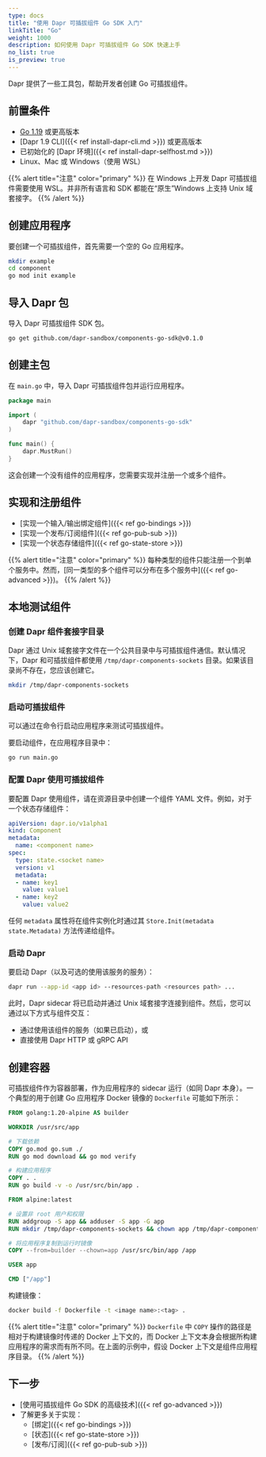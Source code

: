 ```yaml
---
type: docs
title: "使用 Dapr 可插拔组件 Go SDK 入门"
linkTitle: "Go"
weight: 1000
description: 如何使用 Dapr 可插拔组件 Go SDK 快速上手
no_list: true
is_preview: true
---
```


Dapr 提供了一些工具包，帮助开发者创建 Go 可插拔组件。

## 前置条件

- [Go 1.19](https://go.dev/dl/) 或更高版本
- [Dapr 1.9 CLI]({{< ref install-dapr-cli.md >}}) 或更高版本
- 已初始化的 [Dapr 环境]({{< ref install-dapr-selfhost.md >}})
- Linux、Mac 或 Windows（使用 WSL）

{{% alert title="注意" color="primary" %}}
在 Windows 上开发 Dapr 可插拔组件需要使用 WSL。并非所有语言和 SDK 都能在“原生”Windows 上支持 Unix 域套接字。
{{% /alert %}}

## 创建应用程序

要创建一个可插拔组件，首先需要一个空的 Go 应用程序。

```bash
mkdir example
cd component
go mod init example
```

## 导入 Dapr 包

导入 Dapr 可插拔组件 SDK 包。

```bash
go get github.com/dapr-sandbox/components-go-sdk@v0.1.0
```

## 创建主包

在 `main.go` 中，导入 Dapr 可插拔组件包并运行应用程序。

```go
package main

import (
	dapr "github.com/dapr-sandbox/components-go-sdk"
)

func main() {
	dapr.MustRun()
}
```

这会创建一个没有组件的应用程序，您需要实现并注册一个或多个组件。

## 实现和注册组件

- [实现一个输入/输出绑定组件]({{< ref go-bindings >}})
- [实现一个发布/订阅组件]({{< ref go-pub-sub >}})
- [实现一个状态存储组件]({{< ref go-state-store >}})

{{% alert title="注意" color="primary" %}}
每种类型的组件只能注册一个到单个服务中。然而，[同一类型的多个组件可以分布在多个服务中]({{< ref go-advanced >}})。
{{% /alert %}}

## 本地测试组件

### 创建 Dapr 组件套接字目录

Dapr 通过 Unix 域套接字文件在一个公共目录中与可插拔组件通信。默认情况下，Dapr 和可插拔组件都使用 `/tmp/dapr-components-sockets` 目录。如果该目录尚不存在，您应该创建它。

```bash
mkdir /tmp/dapr-components-sockets
```

### 启动可插拔组件

可以通过在命令行启动应用程序来测试可插拔组件。

要启动组件，在应用程序目录中：

```bash
go run main.go
```

### 配置 Dapr 使用可插拔组件

要配置 Dapr 使用组件，请在资源目录中创建一个组件 YAML 文件。例如，对于一个状态存储组件：

```yaml
apiVersion: dapr.io/v1alpha1
kind: Component
metadata:
  name: <component name>
spec:
  type: state.<socket name>
  version: v1
  metadata:
  - name: key1
    value: value1
  - name: key2
    value: value2
```

任何 `metadata` 属性将在组件实例化时通过其 `Store.Init(metadata state.Metadata)` 方法传递给组件。

### 启动 Dapr

要启动 Dapr（以及可选的使用该服务的服务）：

```bash
dapr run --app-id <app id> --resources-path <resources path> ...
```

此时，Dapr sidecar 将已启动并通过 Unix 域套接字连接到组件。然后，您可以通过以下方式与组件交互：
- 通过使用该组件的服务（如果已启动），或
- 直接使用 Dapr HTTP 或 gRPC API

## 创建容器

可插拔组件作为容器部署，作为应用程序的 sidecar 运行（如同 Dapr 本身）。一个典型的用于创建 Go 应用程序 Docker 镜像的 `Dockerfile` 可能如下所示：

```dockerfile
FROM golang:1.20-alpine AS builder

WORKDIR /usr/src/app

# 下载依赖
COPY go.mod go.sum ./
RUN go mod download && go mod verify

# 构建应用程序
COPY . .
RUN go build -v -o /usr/src/bin/app .

FROM alpine:latest

# 设置非 root 用户和权限
RUN addgroup -S app && adduser -S app -G app
RUN mkdir /tmp/dapr-components-sockets && chown app /tmp/dapr-components-sockets

# 将应用程序复制到运行时镜像
COPY --from=builder --chown=app /usr/src/bin/app /app

USER app

CMD ["/app"]
```

构建镜像：

```bash
docker build -f Dockerfile -t <image name>:<tag> .
```

{{% alert title="注意" color="primary" %}}
`Dockerfile` 中 `COPY` 操作的路径是相对于构建镜像时传递的 Docker 上下文的，而 Docker 上下文本身会根据所构建应用程序的需求而有所不同。在上面的示例中，假设 Docker 上下文是组件应用程序目录。
{{% /alert %}}

## 下一步
- [使用可插拔组件 Go SDK 的高级技术]({{< ref go-advanced >}})
- 了解更多关于实现：
  - [绑定]({{< ref go-bindings >}})
  - [状态]({{< ref go-state-store >}})
  - [发布/订阅]({{< ref go-pub-sub >}})
